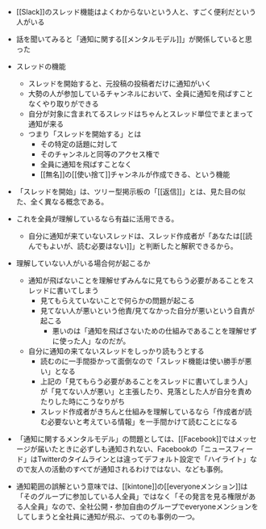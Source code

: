 
- [[Slack]]のスレッド機能はよくわからないという人と、すごく便利だという人がいる
- 話を聞いてみると「通知に関する[[メンタルモデル]]」が関係していると思った

- スレッドの機能
    - スレッドを開始すると、元投稿の投稿者だけに通知がいく
    - 大勢の人が参加しているチャンネルにおいて、全員に通知を飛ばすことなくやり取りができる
    - 自分が対象に含まれてるスレッドはちゃんとスレッド単位でまとまって通知が来る
    - つまり「スレッドを開始する」とは
        - その特定の話題に対して
        - そのチャンネルと同等のアクセス権で
        - 全員に通知を飛ばすことなく
        - [[無名]]の[[使い捨て]]チャンネルが作成できる、という機能

- 「スレッドを開始」は、ツリー型掲示板の「[[返信]]」とは、見た目の似た、全く異なる概念である。
- これを全員が理解しているなら有益に活用できる。
    - 自分に通知が来ていないスレッドは、スレッド作成者が「あなたは[[読んでもよいが、読む必要はない]]」と判断したと解釈できるから。
- 理解していない人がいる場合何が起こるか
    - 通知が飛ばないことを理解せずみんなに見てもらう必要があることをスレッドに書いてしまう
        - 見てもらえていないことで何らかの問題が起こる
        - 見てない人が悪いという他責/見てなかった自分が悪いという自責が起こる
            - 悪いのは「通知を飛ばさないための仕組みであることを理解せずに使った人」なのだが。
    - 自分に通知の来てないスレッドをしっかり読もうとする
        - 読むのに一手間掛かって面倒なので「スレッド機能は使い勝手が悪い」となる
        - 上記の「見てもらう必要があることをスレッドに書いてしまう人」が「見てない人が悪い」と主張したり、見落とした人が自分を責めたりした時にこうなりがち
        - スレッド作成者がきちんと仕組みを理解しているなら「作成者が読む必要ないと考えている情報」を一手間かけて読むことになる

- 「通知に関するメンタルモデル」の問題としては、[[Facebook]]ではメッセージが届いたときに必ずしも通知されない、Facebookの「ニュースフィード」はTwitterのタイムラインとは違ってデフォルト設定で「ハイライト」なので友人の活動のすべてが通知されるわけではない、なども事例。

- 通知範囲の誤解という意味では、[[kintone]]の[[everyoneメンション]]は「そのグループに参加している人全員」ではなく「その発言を見る権限がある人全員」なので、全社公開・参加自由のグループでeveryoneメンションをしてしまうと全社員に通知が飛ぶ、ってのも事例の一つ。